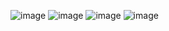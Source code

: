 ![image](https://user-images.githubusercontent.com/71738691/232554454-251f03eb-6435-479b-91fd-c25bc6ca27f9.png)
![image](https://user-images.githubusercontent.com/71738691/232554506-9220047f-44d9-4dbe-80a7-5dfbdd86258d.png)
![image](https://user-images.githubusercontent.com/71738691/232554547-dcf35bf8-06ed-4da0-afc7-83a28ed165f2.png)
![image](https://user-images.githubusercontent.com/71738691/232554619-05fbbc05-8b30-4c24-98b5-00c12f332265.png)

